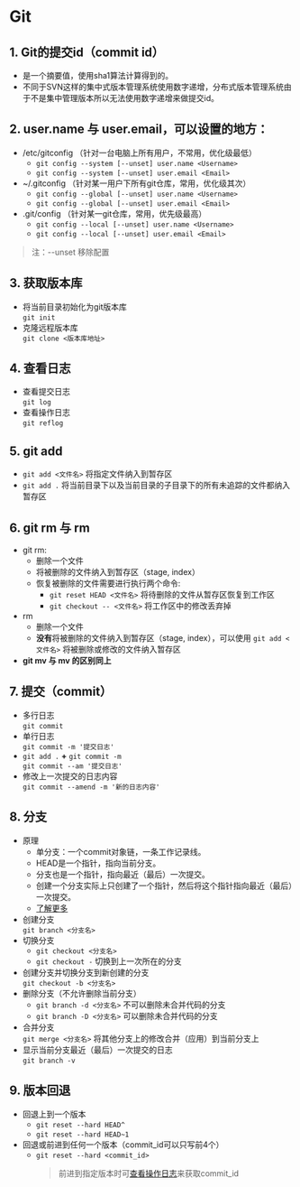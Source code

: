 # Git

## 1. Git的提交id（commit id）
* 是一个摘要值，使用sha1算法计算得到的。
* 不同于SVN这样的集中式版本管理系统使用数字递增，分布式版本管理系统由于不是集中管理版本所以无法使用数字递增来做提交id。

## 2. user.name 与 user.email，可以设置的地方：
* /etc/gitconfig （针对一台电脑上所有用户，不常用，优化级最低）
  * `git config --system [--unset] user.name <Username>`
  * `git config --system [--unset] user.email <Email>`
* ~/.gitconfig （针对某一用户下所有git仓库，常用，优化级其次）
  * `git config --global [--unset] user.name <Username>`
  * `git config --global [--unset] user.email <Email>`
* .git/config （针对某一git仓库，常用，优先级最高）
  * `git config --local [--unset] user.name <Username>`
  * `git config --local [--unset] user.email <Email>`
> 注：--unset 移除配置

## 3. 获取版本库
* 将当前目录初始化为git版本库  
  `git init`
* 克隆远程版本库  
  `git clone <版本库地址>`

## 4. 查看日志
* 查看提交日志  
  `git log`
* <span id="op_log">查看操作日志</span>  
  `git reflog`

## 5. git add
* `git add <文件名>` 将指定文件纳入到暂存区
* `git add .` 将当前目录下以及当前目录的子目录下的所有未追踪的文件都纳入暂存区

## 6. git rm 与 rm
* git rm:
  * 删除一个文件
  * 将被删除的文件纳入到暂存区（stage, index）
  * 恢复被删除的文件需要进行执行两个命令:
    * `git reset HEAD <文件名>` 将待删除的文件从暂存区恢复到工作区
    * `git checkout -- <文件名>` 将工作区中的修改丢弃掉
* rm
  * 删除一个文件
  * **没有**将被删除的文件纳入到暂存区（stage, index），可以使用 `git add <文件名>` 将被删除或修改的文件纳入暂存区
* **git mv 与 mv 的区别同上**

## 7. 提交（commit）
* 多行日志  
  `git commit`
* 单行日志  
  `git commit -m '提交日志'`
* `git add .` **+** `git commit -m`  
  `git commit --am '提交日志'`
* 修改上一次提交的日志内容  
  `git commit --amend -m '新的日志内容'`

## 8. 分支
* 原理
  * 单分支：一个commit对象链，一条工作记录线。
  * HEAD是一个指针，指向当前分支。
  * 分支也是一个指针，指向最近（最后）一次提交。
  * 创建一个分支实际上只创建了一个指针，然后将这个指针指向最近（最后）一次提交。 
  * [了解更多](https://git-scm.com/book/zh/v2/Git-%E5%88%86%E6%94%AF-%E5%88%86%E6%94%AF%E7%AE%80%E4%BB%8B)
* 创建分支  
  `git branch <分支名>`
* 切换分支  
  * `git checkout <分支名>`
  * `git checkout -` 切换到上一次所在的分支
* 创建分支并切换分支到新创建的分支  
  `git checkout -b <分支名>`
* 删除分支（不允许删除当前分支）
  * `git branch -d <分支名>` 不可以删除未合并代码的分支
  * `git branch -D <分支名>` 可以删除未合并代码的分支
* 合并分支  
  `git merge <分支名>` 将其他分支上的修改合并（应用）到当前分支上
* 显示当前分支最近（最后）一次提交的日志  
  `git branch -v`
 
## 9. 版本回退
* 回退上到一个版本
  * `git reset --hard HEAD^`
  * `git reset --hard HEAD~1`
* 回退或前进到任何一个版本（commit_id可以只写前4个）
  * `git reset --hard <commit_id>`
    > 前进到指定版本时可[查看操作日志](#op_log)来获取commit_id
